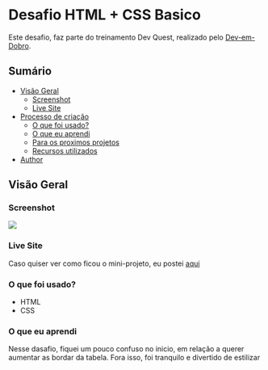 # Desafio HTML + CSS Basico

Este desafio, faz parte do treinamento Dev Quest, realizado pelo [Dev-em-Dobro](https://www.youtube.com/c/DevemDobro).

## Sumário

- [Visão Geral](#resumo)
  - [Screenshot](#screenshot)
  - [Live Site](#live-site)
- [Processo de criação](#processo-de-crição)
  - [O que foi usado?](#o-que-foi-usado?)
  - [O que eu aprendi](#o-que-eu-aprendi)
  - [Para os proximos projetos](#para-os-proximos-projetos)
  - [Recursos utilizados](#recursos-utilizados)
- [Author](#author)

## Visão Geral

### Screenshot

![](img/full-size-capture.jpg)

### Live Site

Caso quiser ver como ficou o mini-projeto, eu postei [aqui](https://legss.github.io/3-column-preview-card)


### O que foi usado?

- HTML
- CSS

### O que eu aprendi

Nesse dasafio, fiquei um pouco confuso no inicio, em relação a querer aumentar as bordar da tabela. Fora isso, foi tranquilo e divertido de estilizar
